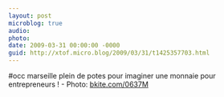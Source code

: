 ```yaml
---
layout: post
microblog: true
audio: 
photo: 
date: 2009-03-31 00:00:00 -0000
guid: http://xtof.micro.blog/2009/03/31/t1425357703.html
---
```

#occ marseille plein de potes pour imaginer une monnaie pour entrepreneurs ! - Photo: [bkite.com/0637M](http://bkite.com/0637M)
